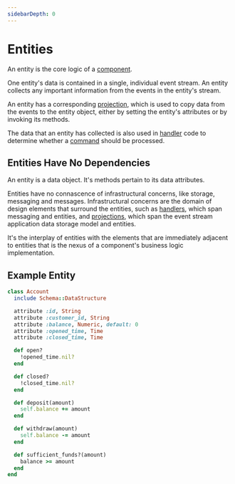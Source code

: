 ```yaml
---
sidebarDepth: 0
---
```


# Entities

An entity is the core logic of a [component](/glossary.md#component).

One entity's data is contained in a single, individual event stream. An entity collects any important information from the events in the entity's stream.

An entity has a corresponding [projection](./projections.md), which is used to copy data from the events to the entity object, either by setting the entity's attributes or by invoking its methods.

The data that an entity has collected is also used in [handler](./.handlers.md) code to determine whether a [command](/glossary.md#command) should be processed.

## Entities Have No Dependencies

An entity is a data object. It's methods pertain to its data attributes.

Entities have no connascence of infrastructural concerns, like storage, messaging and messages. Infrastructural concerns are the domain of design elements that surround the entities, such as [handlers](./handlers.md), which span messaging and entities, and [projections](./projections.md), which span the event stream application data storage model and entities.

It's the interplay of entities with the elements that are immediately adjacent to entities that is the nexus of a component's business logic implementation.

## Example Entity

``` ruby
class Account
  include Schema::DataStructure

  attribute :id, String
  attribute :customer_id, String
  attribute :balance, Numeric, default: 0
  attribute :opened_time, Time
  attribute :closed_time, Time

  def open?
    !opened_time.nil?
  end

  def closed?
    !closed_time.nil?
  end

  def deposit(amount)
    self.balance += amount
  end

  def withdraw(amount)
    self.balance -= amount
  end

  def sufficient_funds?(amount)
    balance >= amount
  end
end
```
